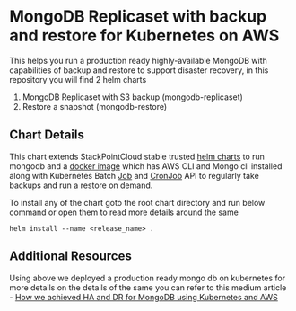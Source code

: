 # MongoDB Replicaset with backup and restore for Kubernetes on AWS
This helps you run a production ready highly-available MongoDB with capabilities of backup and restore to support disaster recovery, in this repository you will find 2 helm charts
1. MongoDB Replicaset with S3 backup (mongodb-replicaset)
2. Restore a snapshot (mongodb-restore)

## Chart Details
This chart extends StackPointCloud stable trusted [helm charts](https://github.com/StackPointCloud/trusted-charts/tree/master/stable/mongodb-replicaset) to run mongodb and a [docker image](https://hub.docker.com/r/lgatica/mongodump-s3) which has AWS CLI and Mongo cli installed along with Kubernetes Batch [Job](https://kubernetes.io/docs/concepts/workloads/controllers/job/) and [CronJob](https://kubernetes.io/docs/concepts/workloads/controllers/cron-jobs/) API to regularly take backups and run a restore on demand.

To install any of the chart goto the root chart directory and run below command or open them to read more details around the same

`helm install --name <release_name> .`

## Additional Resources
Using above we deployed a production ready mongo db on kubernetes for more details on the details of the same you can refer to this medium article  - [How we achieved HA and DR for MongoDB using Kubernetes and AWS](https://medium.com/miq-tech-and-analytics/how-we-achieved-ha-and-dr-for-mongodb-using-kubernetes-and-aws-c029c3f1eb41)